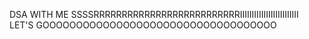  DSA WITH ME SSSSRRRRRRRRRRRRRRRRRRRRRRRRRRIIIIIIIIIIIIIIIIIIIIIIIII
             LET'S GOOOOOOOOOOOOOOOOOOOOOOOOOOOOOOOOOOO
